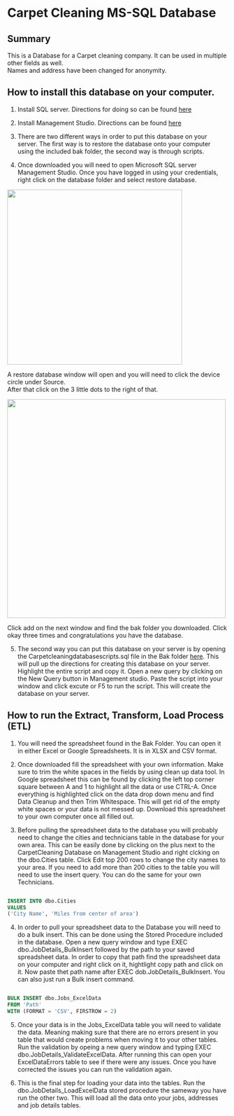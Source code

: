 # Carpet Cleaning MS-SQL Database

## Summary
This is a Database for a Carpet cleaning company. It can be used in multiple other fields as well.\
Names and address have been changed for anonymity.

## How to install this database on your computer.

1. Install SQL server. Directions for doing so can be found [here](https://learn.microsoft.com/en-us/sql/database-engine/install-windows/install-sql-server?view=sql-server-ver16)

2. Install Management Studio. Directions can be found [here](https://learn.microsoft.com/en-us/sql/ssms/download-sql-server-management-studio-ssms?view=sql-server-ver16)

3. There are two different ways in order to put this database on your server. The first way is to restore the database onto your computer using the included bak folder, the second way is through scripts. 

4. Once downloaded you will need to open Microsoft SQL server Management Studio. Once you have logged in using your credentials, right click on the database folder and select restore database.

<img src="https://user-images.githubusercontent.com/108885804/210087077-d7c221c3-1b4f-4db6-b0f2-d8e5b0e7b06c.png" height="400px" />

A restore database window will open and you will need to click the device circle under Source.\
After that click on the 3 little dots to the right of that.

<img src="https://user-images.githubusercontent.com/108885804/210087208-7f880aef-bafe-4a8e-aeff-749a37d0a027.png" height="500px" />

Click add on the next window and find the bak folder you downloaded. Click okay three times and congratulations you have the database.      

5. The second way you can put this database on your server is by opening the Carpetcleaningdatabasescripts.sql file in the Bak folder [here](https://github.com/Rwpulley/Portfolio/blob/main/CarpetCleaning/Bak%20File/CarpetCleaningDatabaseScripts.sql). This will pull up the directions for creating this database on your server. Highlight the entire script and copy it. Open a new query by clicking on the New Query button in Management studio. Paste the script into your window and click excute or F5 to run the script. This will create the database on your server.

## How to run the Extract, Transform, Load Process (ETL)
 
1. You will need the spreadsheet found in the Bak Folder. You can open it in either Excel or Google Spreadsheets. It is in 
XLSX and CSV format. 
        
2. Once downloaded fill the spreadsheet with your own information. Make sure to trim the white spaces in the fields by using
clean up data tool. In Google spreadsheet this can be found by clicking the left top corner square between A and 1 to highlight
all the data or use CTRL-A. Once everything is highlighted click on the data drop down menu and find Data Cleanup and then
Trim Whitespace. This will get rid of the empty white spaces or your data is not messed up. Download this spreadsheet to your
own computer once all filled out.
        
3. Before pulling the spreadsheet data to the database you will probably need to change the cities and technicians table in the database for your
own area. This can be easily done by clicking on the plus next to the CarpetCleaning Database on Management Studio and right 
clcking on the dbo.Cities table. Click Edit top 200 rows to change the city names to your area. If you need to add more than 
200 cities to the table you will need to use the insert query. You can do the same for your own Technicians.

 ```sql

INSERT INTO dbo.Cities
VALUES
('City Name', 'Miles from center of area')

```           
4. In order to pull your spreadsheet data to the Database you will need to do a bulk insert. This can be done using the Stored
Procedure included in the database. Open a new query window and type EXEC dbo.JobDetails_BulkInsert followed by the path to 
your saved spreadsheet data. In order to copy that path find the spreadsheet data on your computer and right click on it, 
hightlight copy path and click on it. Now paste thet path name after EXEC dob.JobDetails_BulkInsert. You can also just run
a Bulk insert command.

```sql

BULK INSERT dbo.Jobs_ExcelData
FROM 'Path'
WITH (FORMAT = 'CSV', FIRSTROW = 2)

```
5. Once your data is in the Jobs_ExcelData table you will need to validate the data. Meaning making sure that there are no errors
present in you table that would create problems when moving it to your other tables. Run the validation by opeing a new query 
window and typing EXEC dbo.JobDetails_ValidateExcelData. After running this can open your ExcelDataErrors table to see if
there were any issues. Once you have corrected the issues you can run the validation again.
    
6. This is the final step for loading your data into the tables. Run the dbo.JobDetails_LoadExcelData stored procedure the sameway you have run the other two. This will load all the data onto your jobs, addresses and job details tables. 
